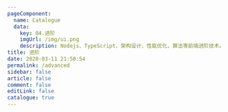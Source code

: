 ```yaml
---
pageComponent: 
  name: Catalogue
  data: 
    key: 04.进阶
    imgUrl: /img/ui.png
    description: Nodejs、TypeScript，架构设计，性能优化，算法等前端进阶技术。
title: 进阶
date: 2020-03-11 21:50:54
permalink: /advanced
sidebar: false
article: false
comment: false
editLink: false
catalogue: true
---
```

